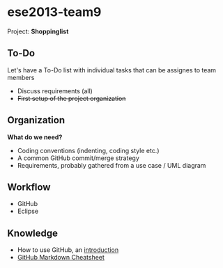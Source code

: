 # ese2013-team9

Project: **Shoppinglist**


## To-Do

Let's have a To-Do list with individual tasks that can be assignes to team members
* Discuss requirements (all)
* ~~First setup of the project organization~~


## Organization

**What do we need?**

* Coding conventions (indenting, coding style etc.)
* A common GitHub commit/merge strategy
* Requirements, probably gathered from a use case / UML diagram


## Workflow

* GitHub
* Eclipse


## Knowledge

* How to use GitHub, an [introduction](http://rogerdudler.github.io/git-guide/index.de.html)
* [GitHub Markdown Cheatsheet](https://github.com/adam-p/markdown-here/wiki/Markdown-Cheatsheet)
